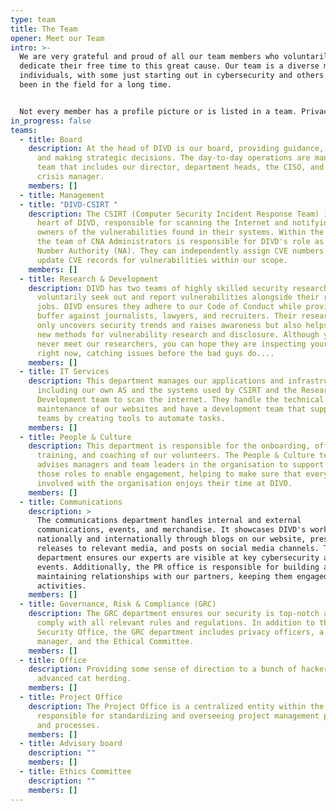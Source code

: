 ```yaml
---
type: team
title: The Team
opener: Meet our Team
intro: >-
  We are very grateful and proud of all our team members who voluntarily
  dedicate their free time to this great cause. Our team is a diverse mix of
  individuals, with some just starting out in cybersecurity and others who have
  been in the field for a long time.


  Not every member has a profile picture or is listed in a team. Privacy matters!
in_progress: false
teams:
  - title: Board
    description: At the head of DIVD is our board, providing guidance, direction,
      and making strategic decisions. The day-to-day operations are managed by a
      team that includes our director, department heads, the CISO, and the
      crisis manager.
    members: []
  - title: Management
  - title: "DIVD-CSIRT "
    description: The CSIRT (Computer Security Incident Response Team) is the beating
      heart of DIVD, responsible for scanning the Internet and notifying system
      owners of the vulnerabilities found in their systems. Within the CSIRT,
      the team of CNA Administrators is responsible for DIVD's role as CVE
      Number Authority (NA). They can independently assign CVE numbers and
      update CVE records for vulnerabilities within our scope.
    members: []
  - title: Research & Development
    description: DIVD has two teams of highly skilled security researchers who
      voluntarily seek out and report vulnerabilities alongside their regular
      jobs. DIVD ensures they adhere to our Code of Conduct while providing a
      buffer against journalists, lawyers, and recruiters. Their research not
      only uncovers security trends and raises awareness but also helps develop
      new methods for vulnerability research and disclosure. Although you may
      never meet our researchers, you can hope they are inspecting your systems
      right now, catching issues before the bad guys do....
    members: []
  - title: IT Services
    description: This department manages our applications and infrastructure,
      including our own AS and the systems used by CSIRT and the Research &
      Development team to scan the internet. They handle the technical
      maintenance of our websites and have a development team that supports the
      teams by creating tools to automate tasks.
    members: []
  - title: People & Culture
    description: This department is responsible for the onboarding, offboarding,
      training, and coaching of our volunteers. The People & Culture team
      advises managers and team leaders in the organisation to support people in
      those roles to enable engagement, helping to make sure that everyone
      involved with the organisation enjoys their time at DIVD.
    members: []
  - title: Communications
    description: >
      The communications department handles internal and external
      communications, events, and merchandise. It showcases DIVD's work both
      nationally and internationally through blogs on our website, press
      releases to relevant media, and posts on social media channels. This
      department ensures our experts are visible at key cybersecurity and hacker
      events. Additionally, the PR office is responsible for building and
      maintaining relationships with our partners, keeping them engaged with our
      activities.
    members: []
  - title: Governance, Risk & Compliance (GRC)
    description: The GRC department ensures our security is top-notch and that we
      comply with all relevant rules and regulations. In addition to the
      Security Office, the GRC department includes privacy officers, a crisis
      manager, and the Ethical Committee.
    members: []
  - title: Office
    description: Providing some sense of direction to a bunch of hackers, aka
      advanced cat herding.
    members: []
  - title: Project Office
    description: The Project Office is a centralized entity within the DIVD
      responsible for standardizing and overseeing project management practices
      and processes.
    members: []
  - title: Advisory board
    description: ""
    members: []
  - title: Ethics Committee
    description: ""
    members: []
---
```

